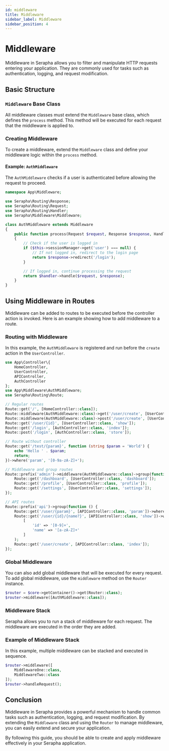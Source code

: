 ```yaml
---
id: middleware
title: Middleware
sidebar_label: Middleware
sidebar_position: 4
---
```


# Middleware

Middleware in Serapha allows you to filter and manipulate HTTP requests entering your application. They are commonly used for tasks such as authentication, logging, and request modification.

## Basic Structure

### `Middleware` Base Class

All middleware classes must extend the `Middleware` base class, which defines the `process` method. This method will be executed for each request that the middleware is applied to.

### Creating Middleware

To create a middleware, extend the `Middleware` class and define your middleware logic within the `process` method.

#### Example: `AuthMiddleware`

The `AuthMiddleware` checks if a user is authenticated before allowing the request to proceed.

```php title="app/Middleware/AuthMiddleware.php"
namespace App\Middleware;

use Serapha\Routing\Response;
use Serapha\Routing\Request;
use Serapha\Routing\Handler;
use Serapha\Middleware\Middleware;

class AuthMiddleware extends Middleware
{
    public function process(Request $request, Response $response, Handler $handler): Response
    {
        // Check if the user is logged in
        if ($this->sessionManager->get('user') === null) {
            // If not logged in, redirect to the login page
            return $response->redirect('/login');
        }

        // If logged in, continue processing the request
        return $handler->handle($request, $response);
    }
}
```

## Using Middleware in Routes

Middleware can be added to routes to be executed before the controller action is invoked. Here is an example showing how to add middleware to a route.

### Routing with Middleware

In this example, the `AuthMiddleware` is registered and run before the `create` action in the `UserController`.

```php title="app/Route/routes.php"
use App\Controller\{
    HomeController,
    UserController,
    APIController,
    AuthController
};
use App\Middleware\AuthMiddleware;
use Serapha\Routing\Route;

// Regular routes
Route::get('/', [HomeController::class]);
Route::middleware(AuthMiddleware::class)->get('/user/create', [UserController::class, 'create']);
Route::middleware(AuthMiddleware::class)->post('/user/create', [UserController::class, 'store']);
Route::get('/user/{id}', [UserController::class, 'show']);
Route::get('/login', [AuthController::class, 'index']);
Route::post('/login', [AuthController::class, 'store']);

// Route without controller
Route::get('/test/{param}', function (string $param = 'World') {
    echo 'Hello ' . $param;
    return;
})->where('param', '[0-9a-zA-Z]+');

// Middleware and group routes
Route::prefix('admin')->middleware(AuthMiddleware::class)->group(function () {
    Route::get('/dashboard', [UserController::class, 'dashboard']);
    Route::get('/profile', [UserController::class, 'profile']);
    Route::get('/settings', [UserController::class, 'settings']);
});

// API routes
Route::prefix('api')->group(function () {
    Route::get('/user/{param}', [APIController::class, 'param'])->where('param', '[a-z]+');
    Route::get('/user/{id}/{name?}', [APIController::class, 'show'])->where(
        [
            'id' => '[0-9]+',
            'name' => '[a-zA-Z]+'
        ]
    );
    Route::get('/user/create', [APIController::class, 'index']);
});
```

### Global Middleware

You can also add global middleware that will be executed for every request. To add global middleware, use the `middleware` method on the `Router` instance.

```php
$router = $core->getContainer()->get(Router::class);
$router->middleware([AuthMiddleware::class]);
```

### Middleware Stack

Serapha allows you to run a stack of middleware for each request. The middleware are executed in the order they are added.

### Example of Middleware Stack

In this example, multiple middleware can be stacked and executed in sequence.

```php
$router->middleware([
    MiddlewareOne::class,
    MiddlewareTwo::class
]);
$router->handleRequest();
```

## Conclusion

Middleware in Serapha provides a powerful mechanism to handle common tasks such as authentication, logging, and request modification.
By extending the `Middleware` class and using the `Router` to manage middleware, you can easily extend and secure your application.

By following this guide, you should be able to create and apply middleware effectively in your Serapha application.

